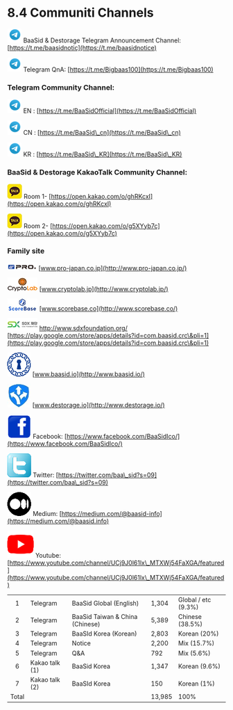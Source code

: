 # 8.4 Communiti Channels

![](../../.gitbook/assets/icon19.png) BaaSid & Destorage Telegram Announcement Channel: [https://t.me/baasidnotic](https://t.me/baasidnotice)

![](../../.gitbook/assets/icon19.png) Telegram QnA: [https://t.me/Bigbaas100](https://t.me/Bigbaas100)

### Telegram Community Channel:

![](../../.gitbook/assets/icon19.png) EN : [https://t.me/BaaSidOfficial](https://t.me/BaaSidOfficial)

![](../../.gitbook/assets/icon19.png) CN : [https://t.me/BaaSid\_cn](https://t.me/BaaSid\_cn)

![](../../.gitbook/assets/icon19.png) KR : [https://t.me/BaaSid\_KR](https://t.me/BaaSid\_KR)

### [&#xD;](https://t.me/baasidnotice)BaaSid & Destorage KakaoTalk Community Channel:

![](../../.gitbook/assets/icon20.jpg) Room 1- [https://open.kakao.com/o/ghRKcxI](https://open.kakao.com/o/ghRKcxI)

![](../../.gitbook/assets/icon20.jpg) Room 2- [https://open.kakao.com/o/g5XYyb7c](https://open.kakao.com/o/g5XYyb7c)

### Family site

![](../../.gitbook/assets/logo2.png)  [www.pro-japan.co.jp](http://www.pro-japan.co.jp/)

![](../../.gitbook/assets/logo3.png)  [www.cryptolab.jp](http://www.cryptolab.jp/)

![](../../.gitbook/assets/logo4.jpg)  [www.scorebase.co](http://www.scorebase.co/)

![](../../.gitbook/assets/logo5.png)  [http://www.sdxfoundation.org/
\
](http://www.sdxfoundation.org/)                  [https://play.google.com/store/apps/details?id=com.baasid.crc\&pli=1](https://play.google.com/store/apps/details?id=com.baasid.crc\&pli=1)

[
](https://play.google.com/store/apps/details?id=com.baasid.crc\&pli=1)      <img src="../../.gitbook/assets/logo6.png" alt="" data-size="line">      [www.baasid.io](http://www.baasid.io/)

&#x20;     <img src="../../.gitbook/assets/logo7.jpg" alt="" data-size="line">      [www.destorage.io](http://www.destorage.io/)



<img src="../../.gitbook/assets/logo8.png" alt="" data-size="line">  Facebook: [https://www.facebook.com/BaaSidIco/](https://www.facebook.com/BaaSidIco/)

<img src="../../.gitbook/assets/logo9.png" alt="" data-size="line">  Twitter: [https://twitter.com/baa\_sid?s=09](https://twitter.com/baa\_sid?s=09)

<img src="../../.gitbook/assets/logo10.png" alt="" data-size="line">  Medium: [https://medium.com/@baasid-info](https://medium.com/@baasid.info)

<img src="../../.gitbook/assets/logo11.png" alt="" data-size="line">  Youtube: [https://www.youtube.com/channel/UCj9J0l61lx\_MTXWj54FaXGA/featured](https://www.youtube.com/channel/UCj9J0l61lx\_MTXWj54FaXGA/featured)



|       |                |                                 |        |                     |
| :---: | -------------- | ------------------------------- | ------ | ------------------- |
|   1   | Telegram       | BaaSid Global (English)         | 1,304  | Global / etc (9.3%) |
|   2   | Telegram       | BaaSid Taiwan & China (Chinese) | 5,389  | Chinese (38.5%)     |
|   3   | Telegram       | BaaSId Korea (Korean)           | 2,803  | Korean (20%)        |
|   4   | Telegram       | Notice                          | 2,200  | Mix (15.7%)         |
|   5   | Telegram       | Q\&A                            | 792    | Mix (5.6%)          |
|   6   | Kakao talk (1) | BaaSid Korea                    | 1,347  | Korean (9.6%)       |
|   7   | Kakao talk (2) | BaaSId Korea                    | 150    | Korean (1%)         |
| Total |                |                                 | 13,985 | 100%                |

